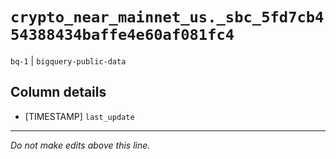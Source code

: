 # `crypto_near_mainnet_us._sbc_5fd7cb454388434baffe4e60af081fc4`
`bq-1` | `bigquery-public-data`

## Column details
* [TIMESTAMP] `last_update`

-------------------------------------------------------------------------------
*Do not make edits above this line.*
